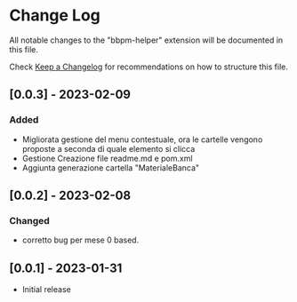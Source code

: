 # Change Log

All notable changes to the "bbpm-helper" extension will be documented in this file.

Check [Keep a Changelog](http://keepachangelog.com/) for recommendations on how to structure this file.

## [0.0.3] - 2023-02-09

### Added

- Migliorata gestione del menu contestuale, ora le cartelle vengono proposte a seconda di quale elemento si clicca
- Gestione Creazione file readme.md e pom.xml
- Aggiunta generazione cartella "MaterialeBanca"

## [0.0.2] - 2023-02-08

### Changed

- corretto bug per mese 0 based.


## [0.0.1] - 2023-01-31

- Initial release